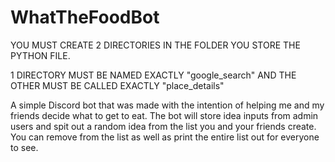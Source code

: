 # WhatTheFoodBot

YOU MUST CREATE 2 DIRECTORIES IN THE FOLDER YOU STORE THE PYTHON FILE. 

1 DIRECTORY MUST BE NAMED EXACTLY "google_search" AND THE OTHER MUST BE CALLED EXACTLY "place_details" 

A simple Discord bot that was made with the intention of helping me and my friends decide what to get to eat. The bot will store idea inputs from admin users and spit out a random idea from the list you and your friends create. You can remove from the list as well as print the entire list out for everyone to see.